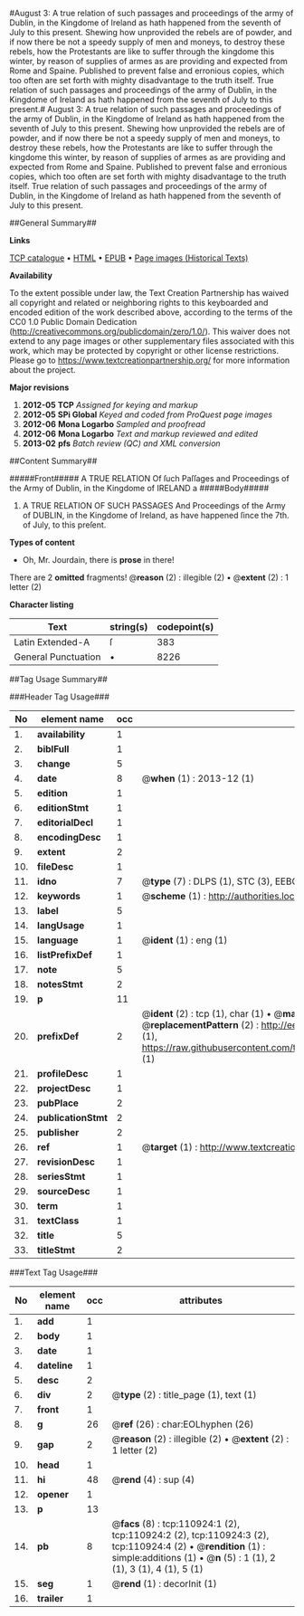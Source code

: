 #August 3: A true relation of such passages and proceedings of the army of Dublin, in the Kingdome of Ireland as hath happened from the seventh of July to this present. Shewing how unprovided the rebels are of powder, and if now there be not a speedy supply of men and moneys, to destroy these rebels, how the Protestants are like to suffer through the kingdome this winter, by reason of supplies of armes as are providing and expected from Rome and Spaine. Published to prevent false and erronious copies, which too often are set forth with mighty disadvantage to the truth itself. True relation of such passages and proceedings of the army of Dublin, in the Kingdome of Ireland as hath happened from the seventh of July to this present.#
August 3: A true relation of such passages and proceedings of the army of Dublin, in the Kingdome of Ireland as hath happened from the seventh of July to this present. Shewing how unprovided the rebels are of powder, and if now there be not a speedy supply of men and moneys, to destroy these rebels, how the Protestants are like to suffer through the kingdome this winter, by reason of supplies of armes as are providing and expected from Rome and Spaine. Published to prevent false and erronious copies, which too often are set forth with mighty disadvantage to the truth itself.
True relation of such passages and proceedings of the army of Dublin, in the Kingdome of Ireland as hath happened from the seventh of July to this present.

##General Summary##

**Links**

[TCP catalogue](http://www.ota.ox.ac.uk/tcp/)  • 
[HTML](http://tei.it.ox.ac.uk/tcp/Texts-HTML/free/A95/A95186.html)  • 
[EPUB](http://tei.it.ox.ac.uk/tcp/Texts-EPUB/free/A95/A95186.epub) • 
[Page images (Historical Texts)](https://historicaltexts.jisc.ac.uk/eebo-99858865e)

**Availability**

To the extent possible under law, the Text Creation Partnership has waived all copyright and related or neighboring rights to this keyboarded and encoded edition of the work described above, according to the terms of the CC0 1.0 Public Domain Dedication (http://creativecommons.org/publicdomain/zero/1.0/). This waiver does not extend to any page images or other supplementary files associated with this work, which may be protected by copyright or other license restrictions. Please go to https://www.textcreationpartnership.org/ for more information about the project.

**Major revisions**

1. __2012-05__ __TCP__ *Assigned for keying and markup*
1. __2012-05__ __SPi Global__ *Keyed and coded from ProQuest page images*
1. __2012-06__ __Mona Logarbo__ *Sampled and proofread*
1. __2012-06__ __Mona Logarbo__ *Text and markup reviewed and edited*
1. __2013-02__ __pfs__ *Batch review (QC) and XML conversion*

##Content Summary##

#####Front#####
A TRUE RELATION Of ſuch Paſſages and Proceedings of the Army of Dublin, in the Kingdome of IRELAND a
#####Body#####

1. A TRUE RELATION OF SUCH PASSAGES And Proceedings of the Army of DUBLIN, in the Kingdome of Ireland, as have happened ſince the 7th. of July, to this preſent.

**Types of content**

  * Oh, Mr. Jourdain, there is **prose** in there!

There are 2 **omitted** fragments! 
 @__reason__ (2) : illegible (2)  •  @__extent__ (2) : 1 letter (2)

**Character listing**


|Text|string(s)|codepoint(s)|
|---|---|---|
|Latin Extended-A|ſ|383|
|General Punctuation|•|8226|

##Tag Usage Summary##

###Header Tag Usage###

|No|element name|occ|attributes|
|---|---|---|---|
|1.|__availability__|1||
|2.|__biblFull__|1||
|3.|__change__|5||
|4.|__date__|8| @__when__ (1) : 2013-12 (1)|
|5.|__edition__|1||
|6.|__editionStmt__|1||
|7.|__editorialDecl__|1||
|8.|__encodingDesc__|1||
|9.|__extent__|2||
|10.|__fileDesc__|1||
|11.|__idno__|7| @__type__ (7) : DLPS (1), STC (3), EEBO-CITATION (1), PROQUEST (1), VID (1)|
|12.|__keywords__|1| @__scheme__ (1) : http://authorities.loc.gov/ (1)|
|13.|__label__|5||
|14.|__langUsage__|1||
|15.|__language__|1| @__ident__ (1) : eng (1)|
|16.|__listPrefixDef__|1||
|17.|__note__|5||
|18.|__notesStmt__|2||
|19.|__p__|11||
|20.|__prefixDef__|2| @__ident__ (2) : tcp (1), char (1)  •  @__matchPattern__ (2) : ([0-9\-]+):([0-9IVX]+) (1), (.+) (1)  •  @__replacementPattern__ (2) : http://eebo.chadwyck.com/downloadtiff?vid=$1&page=$2 (1), https://raw.githubusercontent.com/textcreationpartnership/Texts/master/tcpchars.xml#$1 (1)|
|21.|__profileDesc__|1||
|22.|__projectDesc__|1||
|23.|__pubPlace__|2||
|24.|__publicationStmt__|2||
|25.|__publisher__|2||
|26.|__ref__|1| @__target__ (1) : http://www.textcreationpartnership.org/docs/. (1)|
|27.|__revisionDesc__|1||
|28.|__seriesStmt__|1||
|29.|__sourceDesc__|1||
|30.|__term__|1||
|31.|__textClass__|1||
|32.|__title__|5||
|33.|__titleStmt__|2||


###Text Tag Usage###

|No|element name|occ|attributes|
|---|---|---|---|
|1.|__add__|1||
|2.|__body__|1||
|3.|__date__|1||
|4.|__dateline__|1||
|5.|__desc__|2||
|6.|__div__|2| @__type__ (2) : title_page (1), text (1)|
|7.|__front__|1||
|8.|__g__|26| @__ref__ (26) : char:EOLhyphen (26)|
|9.|__gap__|2| @__reason__ (2) : illegible (2)  •  @__extent__ (2) : 1 letter (2)|
|10.|__head__|1||
|11.|__hi__|48| @__rend__ (4) : sup (4)|
|12.|__opener__|1||
|13.|__p__|13||
|14.|__pb__|8| @__facs__ (8) : tcp:110924:1 (2), tcp:110924:2 (2), tcp:110924:3 (2), tcp:110924:4 (2)  •  @__rendition__ (1) : simple:additions (1)  •  @__n__ (5) : 1 (1), 2 (1), 3 (1), 4 (1), 5 (1)|
|15.|__seg__|1| @__rend__ (1) : decorInit (1)|
|16.|__trailer__|1||

